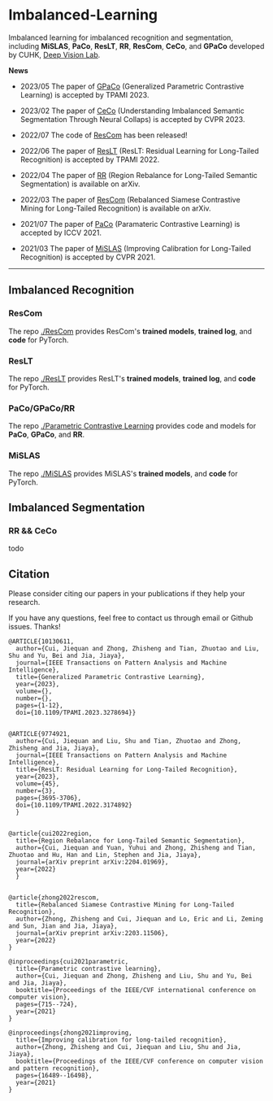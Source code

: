 # Imbalanced-Learning

Imbalanced learning for imbalanced recognition and segmentation, including **MiSLAS**, **PaCo**, **ResLT**, **RR**, **ResCom**, **CeCo**, and **GPaCo** developed by CUHK, [Deep Vision Lab](https://www.dvlab.ai).

**News**
- 2023/05 The paper of [GPaCo](https://arxiv.org/pdf/2209.12400.pdf) (Generalized Parametric Contrastive Learning) is accepted by TPAMI 2023.

- 2023/02 The paper of [CeCo](https://arxiv.org/pdf/2301.01100.pdf) (Understanding Imbalanced Semantic Segmentation Through Neural Collaps) is accepted by CVPR 2023.

- 2022/07 The code of [ResCom](https://arxiv.org/abs/2203.11506) has been released!

- 2022/06 The paper of [ResLT](https://arxiv.org/abs/2101.10633) (ResLT: Residual Learning for Long-Tailed Recognition) is accepted by TPAMI 2022.

- 2022/04 The paper of [RR](https://arxiv.org/abs/2204.01969) (Region Rebalance for Long-Tailed Semantic Segmentation) is available on arXiv.

- 2022/03 The paper of [ResCom](https://arxiv.org/abs/2203.11506) (Rebalanced Siamese Contrastive Mining for Long-Tailed Recognition) is available on arXiv.

- 2021/07 The paper of [PaCo](https://arxiv.org/abs/2107.12028) (Paramateric Contrastive Learning) is accepted by ICCV 2021.

- 2021/03 The paper of [MiSLAS](https://arxiv.org/abs/2104.00466) (Improving Calibration for Long-Tailed Recognition) is accepted by CVPR 2021.


---



## Imbalanced Recognition

### ResCom

The repo [./ResCom](https://github.com/dvlab-research/Imbalanced-Learning/tree/main/ResCom) provides ResCom's **trained models**, **trained log**, and **code** for PyTorch.
### ResLT
The repo [./ResLT](https://github.com/dvlab-research/Imbalanced-Learning/tree/main/ResLT) provides ResLT's **trained models**, **trained log**, and **code** for PyTorch.

### PaCo/GPaCo/RR

The repo [./Parametric Contrastive Learning](https://github.com/dvlab-research/Imbalanced-Learning/tree/main/PaCo) provides code and models for **PaCo**, **GPaCo**, and **RR**.


### MiSLAS
The repo [./MiSLAS](https://github.com/dvlab-research/Imbalanced-Learning/tree/main/MiSLAS) provides MiSLAS's **trained models**, and **code** for PyTorch.



## Imbalanced Segmentation

### RR && CeCo
todo



## Citation

Please consider citing our papers in your publications if they help your research. 

If you have any questions, feel free to contact us through email or Github issues. Thanks!



```
@ARTICLE{10130611,
  author={Cui, Jiequan and Zhong, Zhisheng and Tian, Zhuotao and Liu, Shu and Yu, Bei and Jia, Jiaya},
  journal={IEEE Transactions on Pattern Analysis and Machine Intelligence}, 
  title={Generalized Parametric Contrastive Learning}, 
  year={2023},
  volume={},
  number={},
  pages={1-12},
  doi={10.1109/TPAMI.2023.3278694}}


@ARTICLE{9774921,
  author={Cui, Jiequan and Liu, Shu and Tian, Zhuotao and Zhong, Zhisheng and Jia, Jiaya},
  journal={IEEE Transactions on Pattern Analysis and Machine Intelligence}, 
  title={ResLT: Residual Learning for Long-Tailed Recognition}, 
  year={2023},
  volume={45},
  number={3},
  pages={3695-3706},
  doi={10.1109/TPAMI.2022.3174892}
  }


@article{cui2022region,
  title={Region Rebalance for Long-Tailed Semantic Segmentation},
  author={Cui, Jiequan and Yuan, Yuhui and Zhong, Zhisheng and Tian, Zhuotao and Hu, Han and Lin, Stephen and Jia, Jiaya},
  journal={arXiv preprint arXiv:2204.01969},
  year={2022}
  }
  

@article{zhong2022rescom,
  title={Rebalanced Siamese Contrastive Mining for Long-Tailed Recognition},
  author={Zhong, Zhisheng and Cui, Jiequan and Lo, Eric and Li, Zeming and Sun, Jian and Jia, Jiaya},
  journal={arXiv preprint arXiv:2203.11506},
  year={2022}
}

@inproceedings{cui2021parametric,
  title={Parametric contrastive learning},
  author={Cui, Jiequan and Zhong, Zhisheng and Liu, Shu and Yu, Bei and Jia, Jiaya},
  booktitle={Proceedings of the IEEE/CVF international conference on computer vision},
  pages={715--724},
  year={2021}
}

@inproceedings{zhong2021improving,
  title={Improving calibration for long-tailed recognition},
  author={Zhong, Zhisheng and Cui, Jiequan and Liu, Shu and Jia, Jiaya},
  booktitle={Proceedings of the IEEE/CVF conference on computer vision and pattern recognition},
  pages={16489--16498},
  year={2021}
}

```


